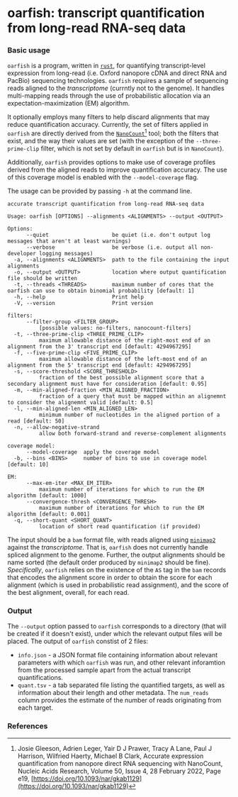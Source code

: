 # oarfish: transcript quantification from long-read RNA-seq data

### Basic usage

`oarfish` is a program, written in [`rust`](https://www.rust-lang.org/), for quantifying transcript-level expression from long-read (i.e. Oxford nanopore cDNA and direct RNA and PacBio) sequencing technologies. `oarfish` requires a sample of sequencing reads aligned to the *transcriptome* (currntly not to the genome). It handles multi-mapping reads through the use of probabilistic allocation via an expectation-maximization (EM) algorithm.  

It optionally employs many filters to help discard alignments that may reduce quantification accuracy.  Currently, the set of filters applied in `oarfish` are directly derived from the [`NanoCount`](https://github.com/a-slide/NanoCount)[^Gleeson] tool; both the filters that exist, and the way their values are set (with the exception of the `--three-prime-clip` filter, which is not set by default in `oarfish` but is in `NanoCount`).

Additionally, `oarfish` provides options to make use of coverage profiles derived from the aligned reads to improve quantification accuracy.  The use of this coverage model is enabled with the `--model-coverage` flag.

The usage can be provided by passing `-h` at the command line.
```
accurate transcript quantification from long-read RNA-seq data

Usage: oarfish [OPTIONS] --alignments <ALIGNMENTS> --output <OUTPUT>

Options:
      --quiet                    be quiet (i.e. don't output log messages that aren't at least warnings)
      --verbose                  be verbose (i.e. output all non-developer logging messages)
  -a, --alignments <ALIGNMENTS>  path to the file containing the input alignments
  -o, --output <OUTPUT>          location where output quantification file should be written
  -t, --threads <THREADS>        maximum number of cores that the oarfish can use to obtain binomial probability [default: 1]
  -h, --help                     Print help
  -V, --version                  Print version

filters:
      --filter-group <FILTER_GROUP>
          [possible values: no-filters, nanocount-filters]
  -t, --three-prime-clip <THREE_PRIME_CLIP>
          maximum allowable distance of the right-most end of an alignment from the 3' transcript end [default: 4294967295]
  -f, --five-prime-clip <FIVE_PRIME_CLIP>
          maximum allowable distance of the left-most end of an alignment from the 5' transcript end [default: 4294967295]
  -s, --score-threshold <SCORE_THRESHOLD>
          fraction of the best possible alignment score that a secondary alignment must have for consideration [default: 0.95]
  -m, --min-aligned-fraction <MIN_ALIGNED_FRACTION>
          fraction of a query that must be mapped within an alignemnt to consider the alignemnt valid [default: 0.5]
  -l, --min-aligned-len <MIN_ALIGNED_LEN>
          minimum number of nucleotides in the aligned portion of a read [default: 50]
  -n, --allow-negative-strand
          allow both forward-strand and reverse-complement alignments

coverage model:
      --model-coverage  apply the coverage model
  -b, --bins <BINS>     number of bins to use in coverage model [default: 10]

EM:
      --max-em-iter <MAX_EM_ITER>
          maximum number of iterations for which to run the EM algorithm [default: 1000]
      --convergence-thresh <CONVERGENCE_THRESH>
          maximum number of iterations for which to run the EM algorithm [default: 0.001]
  -q, --short-quant <SHORT_QUANT>
          location of short read quantification (if provided)
```

The input should be a `bam` format file, with reads aligned using [`minimap2`](https://github.com/lh3/minimap2) against the _transcriptome_. That is, `oarfish` does not currently handle spliced alignment to the genome.  Further, the output alignments should be name sorted (the default order produced by `minimap2` should be fine). _Specifically_, `oarfish` relies on the existence of the `AS` tag in the `bam` records that encodes the alignment score in order to obtain the score for each alignment (which is used in probabilistic read assignment), and the score of the best alignment, overall, for each read.


### Output

The `--output` option passed to `oarfish` corresponds to a directory (that will be created if it doesn't exist), under which the relevant output files will be placed.
The output of `oarfish` constist of 2 files:

  * `info.json` - a JSON format file containing information about relevant parameters with which `oarfish` was run, and other relevant inforamtion from the processed sample apart from the actual transcript quantifications.
  * `quant.tsv` - a tab separated file listing the quantified targets, as well as information about their length and other metadata. The `num_reads` column provides the estimate of the number of reads originating from each target.


### References

[^Gleeson]: Josie Gleeson, Adrien Leger, Yair D J Prawer, Tracy A Lane, Paul J Harrison, Wilfried Haerty, Michael B Clark, Accurate expression quantification from nanopore direct RNA sequencing with NanoCount, Nucleic Acids Research, Volume 50, Issue 4, 28 February 2022, Page e19, [https://doi.org/10.1093/nar/gkab1129](https://doi.org/10.1093/nar/gkab1129)
